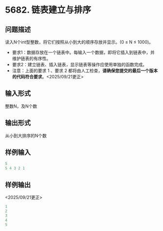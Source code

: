 # 5682. 链表建立与排序

## 问题描述

读入N个int型整数，将它们按照从小到大的顺序存放并显示。(0 ≤ N ≤ 1000)。

- 要求1：数据存放在一个链表中。每输入一个数据，即将它插入到链表中，并维护链表的有序性。
- 要求2：建立链表、插入链表，显示链表等操作应使用单独的函数完成。
- 注意：上面的要求 1 、要求 2 都将由人工检查，**请确保您提交的最后一个版本的代码符合要求**。<2025/09/21更正>

## 输入形式

整数N，及N个数

## 输出形式

从小到大排序的N个数

## 样例输入

```c
5
5 4 3 2 1
```

## 样例输出

<2025/09/21更正>

```c
1
2
3
4
5
```
